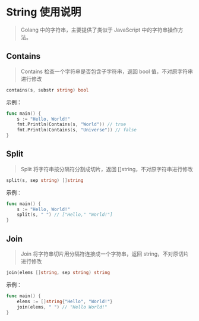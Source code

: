 # String 使用说明

> Golang 中的字符串，主要提供了类似于 JavaScript 中的字符串操作方法。

## Contains

> Contains 检查一个字符串是否包含子字符串，返回 bool 值，不对原字符串进行修改

```go
contains(s, substr string) bool
```

示例：

```go
func main() {
	s := "Hello, World!"
	fmt.Println(Contains(s, "World")) // true
	fmt.Println(Contains(s, "Universe")) // false
}
```

## Split

> Split 将字符串按分隔符分割成切片，返回 []string，不对原字符串进行修改

```go
split(s, sep string) []string
```

示例：

```go
func main() {
	s := "Hello, World!"
	split(s, " ") // ["Hello," "World!"]
}
```

## Join

> Join 将字符串切片用分隔符连接成一个字符串，返回 string，不对原切片进行修改

```go
join(elems []string, sep string) string
```

示例：

```go
func main() {
	elems := []string{"Hello", "World!"}
	join(elems, " ") // "Hello World!"
}
```

